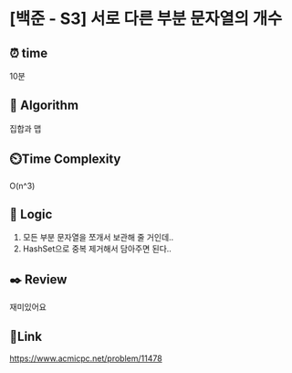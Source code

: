 # [백준 - S3] 서로 다른 부분 문자열의 개수 


## ⏰ **time**
10분

## :pushpin: **Algorithm**
집합과 맵

## ⏲️**Time Complexity**
O(n^3)

## :round_pushpin: **Logic**
1. 모든 부분 문자열을 쪼개서 보관해 줄 거인데..
2. HashSet으로 중복 제거해서 담아주면 된다..


## :black_nib: **Review**
재미있어요

## 📡**Link**
https://www.acmicpc.net/problem/11478

